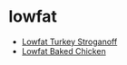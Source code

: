# lowfat

 * [Lowfat Turkey Stroganoff](../../index/l/lowfat-turkey-stroganoff-1847.json)
 * [Lowfat Baked Chicken](../../index/l/lowfat-baked-chicken.json)
